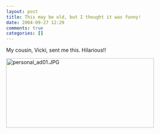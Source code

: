 ```yaml
---
layout: post
title: This may be old, but I thought it was funny!
date: 2004-09-27 12:29
comments: true
categories: []
---
```

My cousin, Vicki, sent me this. Hilarious!!

<a href="http://peterfilias.com/archives/personal_ad01.JPG"><img alt="personal_ad01.JPG" src="http://peterfilias.com/archives/personal_ad01-thumb.JPG" width="400" height="189" /></a>
